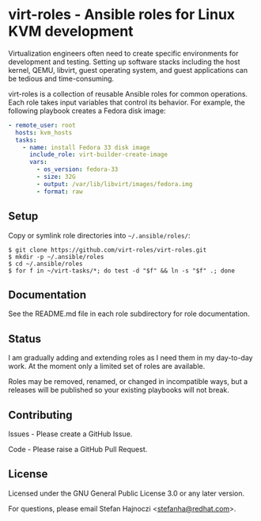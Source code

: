 # virt-roles - Ansible roles for Linux KVM development

Virtualization engineers often need to create specific environments for
development and testing. Setting up software stacks including the host kernel,
QEMU, libvirt, guest operating system, and guest applications can be tedious
and time-consuming.

virt-roles is a collection of reusable Ansible roles for common operations.
Each role takes input variables that control its behavior. For example, the
following playbook creates a Fedora disk image:

```yaml
- remote_user: root
  hosts: kvm_hosts
  tasks:
    - name: install Fedora 33 disk image
      include_role: virt-builder-create-image
      vars:
        - os_version: fedora-33
        - size: 32G
        - output: /var/lib/libvirt/images/fedora.img
        - format: raw
```

## Setup

Copy or symlink role directories into `~/.ansible/roles/`:

```shell
$ git clone https://github.com/virt-roles/virt-roles.git
$ mkdir -p ~/.ansible/roles
$ cd ~/.ansible/roles
$ for f in ~/virt-tasks/*; do test -d "$f" && ln -s "$f" .; done
```

## Documentation

See the README.md file in each role subdirectory for role documentation.

## Status

I am gradually adding and extending roles as I need them in my day-to-day work.
At the moment only a limited set of roles are available.

Roles may be removed, renamed, or changed in incompatible ways, but a releases
will be published so your existing playbooks will not break.

## Contributing

Issues - Please create a GitHub Issue.

Code - Please raise a GitHub Pull Request.

## License

Licensed under the GNU General Public License 3.0 or any later version.

For questions, please email Stefan Hajnoczi \<stefanha@redhat.com\>.
